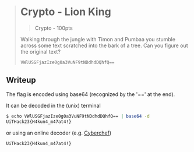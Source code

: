 > # Crypto - Lion King
> > Crypto - 100pts
>
> Walking through the jungle with Timon and Pumbaa you stumble across some text scratched into the bark of a tree. Can you figure out the original text?
> ```
> VWlUSGFjazIze0g0a3VuNF9tNDdhdDQhfQ==
> ```

## Writeup
The flag is encoded using base64 (recognized by the '==' at the end).

It can be decoded in the (unix) terminal
```bash
$ echo VWlUSGFjazIze0g0a3VuNF9tNDdhdDQhfQ== | base64 -d
UiTHack23{H4kun4_m47at4!}
```
or using an online decoder (e.g. [Cyberchef](https://gchq.github.io/CyberChef/))

```
UiTHack23{H4kun4_m47at4!}
```
